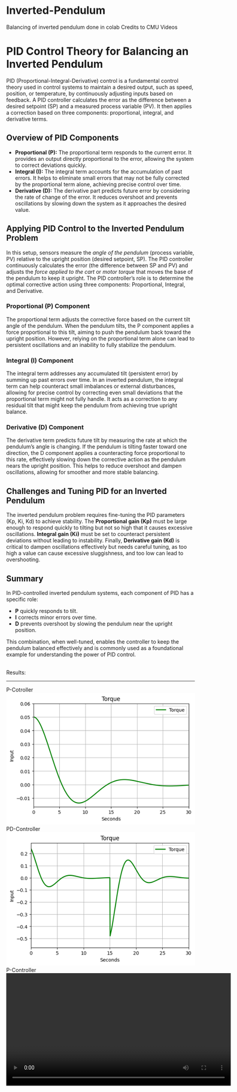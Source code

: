 # Inverted-Pendulum
Balancing of inverted pendulum done in colab Credits to CMU Videos
<h1>PID Control Theory for Balancing an Inverted Pendulum</h1>

<p>PID (Proportional-Integral-Derivative) control is a fundamental control theory used in control systems to maintain a desired output, such as speed, position, or temperature, by continuously adjusting inputs based on feedback. A PID controller calculates the error as the difference between a desired setpoint (SP) and a measured process variable (PV). It then applies a correction based on three components: proportional, integral, and derivative terms.</p>

<h2>Overview of PID Components</h2>

<ul>
    <li><strong>Proportional (P):</strong> The proportional term responds to the current error. It provides an output directly proportional to the error, allowing the system to correct deviations quickly.</li>
    <li><strong>Integral (I):</strong> The integral term accounts for the accumulation of past errors. It helps to eliminate small errors that may not be fully corrected by the proportional term alone, achieving precise control over time.</li>
    <li><strong>Derivative (D):</strong> The derivative part predicts future error by considering the rate of change of the error. It reduces overshoot and prevents oscillations by slowing down the system as it approaches the desired value.</li>
</ul>

<h2>Applying PID Control to the Inverted Pendulum Problem</h2>

<p>In this setup, sensors measure the <em>angle of the pendulum</em> (process variable, PV) relative to the upright position (desired setpoint, SP). The PID controller continuously calculates the error (the difference between SP and PV) and adjusts the <em>force applied to the cart</em> or <em>motor torque</em> that moves the base of the pendulum to keep it upright. The PID controller’s role is to determine the optimal corrective action using three components: Proportional, Integral, and Derivative.</p>

<h3>Proportional (P) Component</h3>

<p>The proportional term adjusts the corrective force based on the current tilt angle of the pendulum. When the pendulum tilts, the P component applies a force proportional to this tilt, aiming to push the pendulum back toward the upright position. However, relying on the proportional term alone can lead to persistent oscillations and an inability to fully stabilize the pendulum.</p>

<h3>Integral (I) Component</h3>

<p>The integral term addresses any accumulated tilt (persistent error) by summing up past errors over time. In an inverted pendulum, the integral term can help counteract small imbalances or external disturbances, allowing for precise control by correcting even small deviations that the proportional term might not fully handle. It acts as a correction to any residual tilt that might keep the pendulum from achieving true upright balance.</p>

<h3>Derivative (D) Component</h3>

<p>The derivative term predicts future tilt by measuring the rate at which the pendulum’s angle is changing. If the pendulum is tilting faster toward one direction, the D component applies a counteracting force proportional to this rate, effectively slowing down the corrective action as the pendulum nears the upright position. This helps to reduce overshoot and dampen oscillations, allowing for smoother and more stable balancing.</p>

<h2>Challenges and Tuning PID for an Inverted Pendulum</h2>

<p>The inverted pendulum problem requires fine-tuning the PID parameters (Kp, Ki, Kd) to achieve stability. The <strong>Proportional gain (Kp)</strong> must be large enough to respond quickly to tilting but not so high that it causes excessive oscillations. <strong>Integral gain (Ki)</strong> must be set to counteract persistent deviations without leading to instability. Finally, <strong>Derivative gain (Kd)</strong> is critical to dampen oscillations effectively but needs careful tuning, as too high a value can cause excessive sluggishness, and too low can lead to overshooting.</p>

<h2>Summary</h2>

<p>In PID-controlled inverted pendulum systems, each component of PID has a specific role:</p>

<ul>
    <li><strong>P</strong> quickly responds to tilt.</li>
    <li><strong>I</strong> corrects minor errors over time.</li>
    <li><strong>D</strong> prevents overshoot by slowing the pendulum near the upright position.</li>
</ul>

<p>This combination, when well-tuned, enables the controller to keep the pendulum balanced effectively and is commonly used as a foundational example for understanding the power of PID control.</p>
<br>
Results:
<hr>
P-Cotroller 
<img src="Pcontroller-Torque.png" alt="Flowers ">
PD-Controller
<img src="PDController-Torque.png" alt="Flowers ">
P-Controller
<video src="Pcontroller.mp4" controls width="600"></video>

